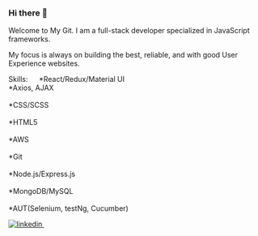 ### Hi there 👋

Welcome to My Git.
I am a full-stack developer specialized in JavaScript frameworks. 

My focus is always on building the best, reliable, and with good User Experience websites.

Skills:
  *React/Redux/Material UI<br />
  *Axios, AJAX<br /><br />
  *CSS/SCSS<br /><br />
  *HTML5<br /><br />
  *AWS<br /><br />
  *Git<br /><br />
  *Node.js/Express.js<br /><br />
  *MongoDB/MySQL<br /><br />
  *AUT(Selenium, testNg, Cucumber)<br />
  
<p>
 <a href="https://www.linkedin.com/in/yhan1205/" rel="nofollow noreferrer">
    <img src="	https://img.shields.io/badge/LinkedIn-0077B5?style=for-the-badge&logo=linkedin&logoColor=white" alt="linkedin">
  </a> &nbsp;
</p>


<!--
**yhan0704/yhan0704** is a ✨ _special_ ✨ repository because its `README.md` (this file) appears on your GitHub profile.

Here are some ideas to get you started:

- 🔭 I’m currently working on ...
- 🌱 I’m currently learning ...
- 👯 I’m looking to collaborate on ...
- 🤔 I’m looking for help with ...
- 💬 Ask me about ...
- 📫 How to reach me: ...
- 😄 Pronouns: ...
- ⚡ Fun fact: ...
-->
